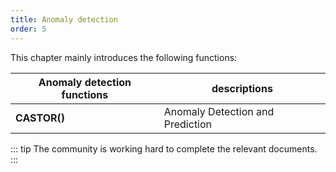 ```yaml
---
title: Anomaly detection
order: 5
---
```


This chapter mainly introduces the following functions:

| Anomaly detection functions | descriptions |
| --- | --- |
| **CASTOR()** | Anomaly Detection and Prediction |

::: tip
The community is working hard to complete the relevant documents.
:::

